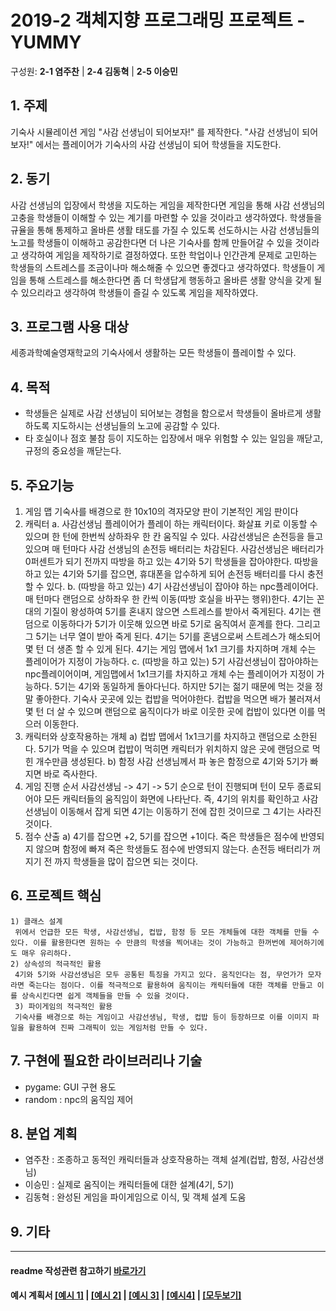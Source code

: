 # 2019-2 객체지향 프로그래밍 프로젝트 - YUMMY
구성원: **2-1 염주찬** | **2-4 김동혁** | **2-5 이승민**

## 1. 주제
기숙사 시뮬레이션 게임 "사감 선생님이 되어보자!" 를 제작한다. "사감 선생님이 되어보자!" 에서는 플레이어가 기숙사의 사감 선생님이 되어 학생들을 지도한다.

## 2. 동기
사감 선생님의 입장에서 학생을 지도하는 게임을 제작한다면 게임을 통해 사감 선생님의 고충을 학생들이 이해할 수 있는 계기를 마련할 수 있을 것이라고 생각하였다. 학생들을 규율을 통해 통제하고 올바른 생활 태도를 가질 수 있도록 선도하시는 사감 선생님들의 노고를 학생들이 이해하고 공감한다면 더 나은 기숙사를 함께 만들어갈 수 있을 것이라고 생각하여 게임을 제작하기로 결정하였다. 또한 학업이나 인간관계 문제로 고민하는 학생들의 스트레스를 조금이나마 해소해줄 수 있으면 좋겠다고 생각하였다. 학생들이 게임을 통해 스트레스를 해소한다면 좀 더 학생답게 행동하고 올바른 생활 양식을 갖게 될 수 있으리라고 생각하여 학생들이 즐길 수 있도록 게임을 제작하였다.

## 3. 프로그램 사용 대상
세종과학예술영재학교의 기숙사에서 생활하는 모든 학생들이 플레이할 수 있다.

## 4. 목적
  * 학생들은 실제로 사감 선생님이 되어보는 경험을 함으로서 학생들이 올바르게 생활하도록 지도하시는 선생님들의 노고에 공감할 수 있다.
  * 타 호실이나 점호 불참 등이 지도하는 입장에서 매우 위험할 수 있는 일임을 깨닫고, 규정의 중요성을 깨닫는다.

## 5. 주요기능
   1) 게임 맵
    기숙사를 배경으로 한 10x10의 격자모양 판이 기본적인 게임 판이다
   2) 캐릭터
    a. 사감선생님
     플레이어가 플레이 하는 캐릭터이다. 화살표 키로 이동할 수 있으며 한 턴에 한번씩 상하좌우 한 칸 움직일 수 있다. 사감선생님은 손전등을 들고 있으며 매 턴마다 사감 선생님의 손전등 배터리는 차감된다. 사감선생님은 배터리가 0퍼센트가 되기 전까지 따방을 하고 있는 4기와 5기 학생들을 잡아야한다. 따방을 하고 있는 4기와 5기를 잡으면, 휴대폰을 압수하게 되어 손전등 배터리를 다시 충전할 수 있다.
    b. (따방을 하고 있는) 4기
     사감선생님이 잡아야 하는 npc플레이어다. 매 턴마다 랜덤으로 상하좌우 한 칸씩 이동(따방 호실을 바꾸는 행위)한다. 4기는 꼰대의 기질이 왕성하여 5기를 혼내지 않으면 스트레스를 받아서 죽게된다. 4기는 랜덤으로 이동하다가 5기가 이웃해 있으면 바로 5기로 움직여서 훈계를 한다. 그리고 그 5기는 너무 열이 받아 죽게 된다. 4기는 5기를 혼냄으로써 스트레스가 해소되어 몇 턴 더 생존 할 수 있게 된다. 4기는 게임 맵에서 1x1 크기를 차지하며 개체 수는 플레이어가 지정이 가능하다.
    c. (따방을 하고 있는) 5기
     사감선생님이 잡아야하는 npc플레이어이며, 게임맵에서 1x1크기를 차지하고 개체 수는 플레이어가 지정이 가능하다. 5기는 4기와 동일하게 돌아다닌다. 하지만 5기는 젊기 때문에 먹는 것을 정말 좋아한다. 기숙사 곳곳에 있는 컵밥을 먹어야한다. 컵밥을 먹으면 배가 불러져서 몇 턴 더 살 수 있으며 랜덤으로 움직이다가 바로 이웃한 곳에 컵밥이 있다면 이를 먹으러 이동한다.
   3) 캐릭터와 상호작용하는 개체
    a) 컵밥
     맵에서 1x1크기를 차지하고 랜덤으로 소한된다. 5기가 먹을 수 있으며 컵밥이 먹히면 캐릭터가 위치하지 않은 곳에 랜덤으로 먹힌 개수만큼 생성된다.
    b) 함정
     사감 선생님께서 파 놓은 함정으로 4기와 5기가 빠지면 바로 즉사한다.
   4) 게임 진행 순서
    사감선생님 -> 4기 -> 5기 순으로 턴이 진행되며 턴이 모두 종료되어야 모든 캐릭터들의 움직임이 화면에 나타난다. 즉, 4기의 위치를 확인하고 사감선생님이 이동해서 잡게 되면 4기는 이동하기 전에 잡힌 것이므로 그 4기는 사라진 것이다.
   4) 점수 산출
    a) 4기를 잡으면 +2, 5기를 잡으면 +1이다. 죽은 학생들은 점수에 반영되지 않으며 함정에 빠져 죽은 학생들도 점수에 반영되지 않는다. 손전등 배터리가 꺼지기 전 까지 학생들을 많이 잡으면 되는 것이다.

## 6. 프로젝트 핵심
    1) 클래스 설계
     위에서 언급한 모든 학생, 사감선생님, 컵밥, 함정 등 모든 개체들에 대한 객체를 만들 수 있다. 이를 활용한다면 원하는 수 만큼의 학생을 찍어내는 것이 가능하고 한꺼번에 제어하기에도 매우 유리하다.
    2) 상속성의 적극적인 활용
     4기와 5기와 사감선생님은 모두 공통된 특징을 가지고 있다. 움직인다는 점, 무언가가 모자라면 죽는다는 점이다. 이를 적극적으로 활용하여 움직이는 캐릭터들에 대한 객체를 만들고 이를 상속시킨다면 쉽게 객체들을 만들 수 있을 것이다.
     3) 파이게임의 적극적인 활용
     기숙사를 배경으로 하는 게임이고 사감선생님, 학생, 컵밥 등이 등장하므로 이를 이미지 파일을 활용하여 진짜 그래픽이 있는 게임처럼 만들 수 있다.

## 7. 구현에 필요한 라이브러리나 기술
   + pygame: GUI 구현 용도
   + random : npc의 움직임 제어

## 8. **분업 계획**
+ 염주찬 : 조종하고 동적인 캐릭터들과 상호작용하는 객체 설계(컵밥, 함정, 사감선생님)
+ 이승민 : 실제로 움직이는 캐릭터들에 대한 설계(4기, 5기)
+ 김동혁 : 완성된 게임을 파이게임으로 이식, 및 객체 설계 도움

## 9. 기타


<hr>

#### readme 작성관련 참고하기 [바로가기](https://heropy.blog/2017/09/30/markdown/)

#### 예시 계획서 [[예시 1]](https://docs.google.com/document/d/1hcuGhTtmiTUxuBtr3O6ffrSMahKNhEj33woE02V-84U/edit?usp=sharing) | [[예시 2]](https://docs.google.com/document/d/1FmxTZvmrroOW4uZ34Xfyyk9ejrQNx6gtsB6k7zOvHYE/edit?usp=sharing) | [[예시 3]](https://github.com/goldmango328/2018-OOP-Python-Light) | [[예시4]](https://github.com/ssy05468/2018-OOP-Python-lightbulb) | [[모두보기]](https://github.com/kadragon/oop_project_ex/network/members)
